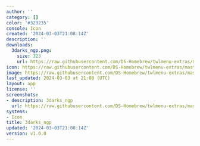 ```yaml
---
author: ''
category: []
color: '#323235'
console: Icon
created: '2024-03-03T21:08:14Z'
description: ''
downloads:
  3darks_ngp.png:
    size: 323
    url: https://raw.githubusercontent.com/DS-Homebrew/twlmenu-extras/master/_nds/TWiLightMenu/icons/3darks_ngp.png
icon: https://raw.githubusercontent.com/DS-Homebrew/twlmenu-extras/master/_nds/TWiLightMenu/icons/3darks_ngp.png
image: https://raw.githubusercontent.com/DS-Homebrew/twlmenu-extras/master/_nds/TWiLightMenu/icons/3darks_ngp.png
last_updated: 2024-03-03 at 21:08 (UTC)
layout: app
license: ''
screenshots:
- description: 3darks_ngp
  url: https://raw.githubusercontent.com/DS-Homebrew/twlmenu-extras/master/_nds/TWiLightMenu/icons/3darks_ngp.png
systems:
- Icon
title: 3darks_ngp
updated: '2024-03-03T21:08:14Z'
version: v1.0.0
---
```

